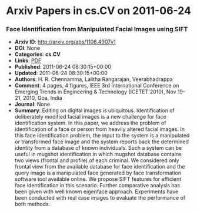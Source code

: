 # Arxiv Papers in cs.CV on 2011-06-24
### Face Identification from Manipulated Facial Images using SIFT
- **Arxiv ID**: http://arxiv.org/abs/1106.4907v1
- **DOI**: None
- **Categories**: **cs.CV**
- **Links**: [PDF](http://arxiv.org/pdf/1106.4907v1)
- **Published**: 2011-06-24 08:30:15+00:00
- **Updated**: 2011-06-24 08:30:15+00:00
- **Authors**: H. R. Chennamma, Lalitha Rangarajan, Veerabhadrappa
- **Comment**: 4 pages, 4 figures, IEEE 3rd International Conference on Emerging
  Trends in Engineering & Technology (ICETET'2010), Nov 19-21, 2010, Goa, India
- **Journal**: None
- **Summary**: Editing on digital images is ubiquitous. Identification of deliberately modified facial images is a new challenge for face identification system. In this paper, we address the problem of identification of a face or person from heavily altered facial images. In this face identification problem, the input to the system is a manipulated or transformed face image and the system reports back the determined identity from a database of known individuals. Such a system can be useful in mugshot identification in which mugshot database contains two views (frontal and profile) of each criminal. We considered only frontal view from the available database for face identification and the query image is a manipulated face generated by face transformation software tool available online. We propose SIFT features for efficient face identification in this scenario. Further comparative analysis has been given with well known eigenface approach. Experiments have been conducted with real case images to evaluate the performance of both methods.



